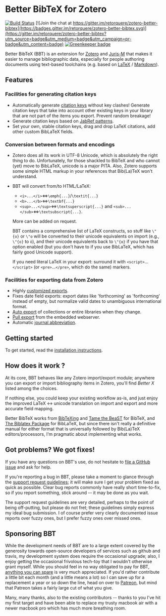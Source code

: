 # Better BibTeX for Zotero

[![Build Status](https://travis-ci.org/retorquere/zotero-better-bibtex.svg?branch=master)](https://travis-ci.org/retorquere/zotero-better-bibtex)
[![Join the chat at https://gitter.im/retorquere/zotero-better-bibtex](https://badges.gitter.im/retorquere/zotero-better-bibtex.svg)](https://gitter.im/retorquere/zotero-better-bibtex?utm_source=badge&utm_medium=badge&utm_campaign=pr-badge&utm_content=badge) [![Greenkeeper badge](https://badges.greenkeeper.io/retorquere/zotero-better-bibtex.svg)](https://greenkeeper.io/)

Better BibTeX (BBT) is an extension for [Zotero](https://www.zotero.org) and [Juris-M](https://juris-m.github.io) that makes it easier to manage bibliographic data, especially for people authoring documents using text-based toolchains (e.g. based on [LaTeX](https://www.latex-project.org) / [Markdown](https://www.markdownguide.org)).

## Features

### Facilities for generating citation keys
* Automatically generate [citation keys](https://retorque.re/zotero-better-bibtex/citing/) without key clashes! Generate citation keys that take into account other existing keys in your library that are not part of the items you export. Prevent random breakage!
* Generate citation keys based on [JabRef patterns](https://docs.jabref.org/setup/bibtexkeypatterns).
* Set your own, stable citation keys, drag and drop LaTeX citations, add other custom BibLaTeX fields.

### Conversion between formats and encodings
* Zotero does all its work in UTF-8 Unicode, which is absolutely the right thing to do. Unfortunately, for those shackled
to BibTeX and who cannot (yet) move to BibLaTeX, unicode is a major PITA. Also, Zotero supports some simple HTML markup
in your references that Bib(La)TeX won't understand.

* BBT will convert from/to HTML/LaTeX:

  - `<i>...</i>`&#8660;`\emph{...}`/`\textit{...}`
  - `<b>...</b>`&#8660;`\textbf{...}`
  - `<sup>...</sup>`&#8660;`\textsuperscript{...}` and `<sub>...</sub>`&#8660;`\textsubscript{...}`. 
  
  More can be added on request.
  
  BBT contains a comprehensive list of LaTeX constructs, so stuff like `\"{o}` or `\"o` will be converted to their unicode equivalents on import (e.g., `\"{o}` to `ö`), and their unicode equivalents back to `\"{o}` if you have that option enabled (but you don't have to if you use BibLaTeX, which has fairly good Unicode support).
  
  If you need literal LaTeX in your export: surround it with `<script>`...`</script>` (or `<pre>`...`</pre>`, which do the same) markers.
  
### Facilities for exporting data from Zotero
* Highly [customized exports](https://retorque.re/zotero-better-bibtex/exporting/).
* Fixes date field exports: export dates like 'forthcoming' as 'forthcoming' instead of empty, but normalize valid dates
  to unambiguous international format.
* [Auto export](https://retorque.re/zotero-better-bibtex/exporting/auto/) of collections or entire libraries when they change.
* [Pull export](https://retorque.re/zotero-better-bibtex/exporting/pull/) from the embedded webserver.
* Automatic [journal abbreviation](https://retorque.re/zotero-better-bibtex/citing/).

## Getting started
To get started, read the [installation instructions](https://retorque.re/zotero-better-bibtex/installation/).

## How does it work ?
At its core, BBT behaves like any Zotero import/export module; anywhere you can export or import bibliography items in Zotero,
you'll find *Better X* listed among the choices.  

If nothing else, you could keep your existing workflow as-is, and just enjoy the improved LaTeX &harr; unicode translation on import and export and more accurate field mapping.

Better BibTeX works from [BibTeXing](http://ctan.cs.uu.nl/biblio/bibtex/base/btxdoc.pdf) and [Tame the
BeaST](http://www.lsv.ens-cachan.fr/~markey/BibTeX/doc/ttb_en.pdf) for BibTeX, and
[The Biblatex Package](http://mirrors.ctan.org/macros/latex/contrib/biblatex/doc/biblatex.pdf) for BibLaTeX, but
since there isn't really a definitive manual for either format that is universally followed by Bib(La)TeX
editors/processors, I'm pragmatic about implementing what works.

## Got problems? We got fixes!

If you have any questions on BBT's use, do not hesitate to [file a GitHub issue](https://github.com/retorquere/zotero-better-bibtex/issues/new/choose) and ask for help. 

If you're reporting a bug in BBT, please take a moment to glance through the [support request guidelines](https://retorque.re/zotero-better-bibtex/support/); it will make sure I get your problem fixed as quick as possible.
Clear bug reports commonly have really short time-to-fix, so if you report something, stick around -- it may be done as you wait.

The support request guidelines are very detailed, perhaps to the point of being off-putting, but please do not fret; these guidelines simply express my ideal bug submission.
I of course prefer very clearly documented issue reports over fuzzy ones, but I prefer fuzzy ones over missed ones.

## Sponsoring BBT

While the development needs of BBT are to a large extent covered
by the generosity towards open-source developers of services such
as github and travis, my development system does require the
occasional upgrade; also, I enjoy getting the occasional frivolous
tech-toy that I wouldn't otherwise grant myself. While you should
feel in no way obligated to pay for BBT, [anything you can spare](https://www.paypal.me/retorquere) is very much appreciated.
If you'd rather contribute a little bit each month (and a little
means a lot) so I can save up for a replacement a year or so down
the line, head on over to [Patreon](https://www.patreon.com/retorquere),
but mind that Patreon takes a fairly large cut of what you give.

Many, many thanks, also to the existing contributors -- thanks to you I've hit my first target and have been able to replace my trusty macbook air with a newer macbook pro which has much more breathing room.
